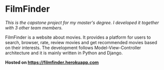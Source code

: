 # FilmFinder

*This is the capstone project for my master's degree. I developed it together with 3 other team members.*

FilmFinder is a website about movies. It provides a platform for users to search, browser, rate, review movies and get recommended movies based on their interests. The development follows  Model-View-Controller architecture and it is mainly written in Python and Django. 

**Hosted on https://filmfinder.herokuapp.com**
